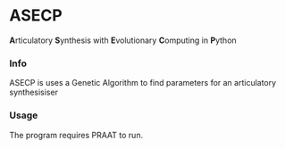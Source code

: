 # ASECP

**A**rticulatory **S**ynthesis with **E**volutionary **C**omputing in **P**ython

### Info

ASECP is uses a Genetic Algorithm to find parameters for an articulatory synthesisiser 

### Usage

The program requires PRAAT to run.

